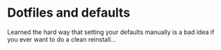 # Dotfiles and defaults

Learned the hard way that setting your defaults manually is a bad idea if you ever want to do a clean reinstall...
